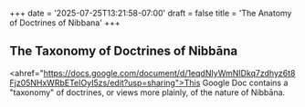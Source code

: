 +++
date = '2025-07-25T13:21:58-07:00'
draft = false
title = 'The Anatomy of Doctrines of Nibbana'
+++

## The Taxonomy of Doctrines of Nibbāna

<ahref="https://docs.google.com/document/d/1eqdNIyWmNIDkq7zdhyz6t8Fjz05NHxWRbETeIOyI5zs/edit?usp=sharing">This Google Doc</a> contains a "taxonomy" of doctrines, or views more plainly, of the nature of Nibbāna.